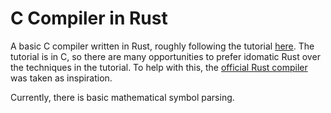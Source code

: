 # C Compiler in Rust
A basic C compiler written in Rust, roughly following the tutorial [here](https://github.com/DoctorWkt/acwj). The tutorial is in C, so there are many 
opportunities to prefer idomatic Rust over the techniques in the tutorial. To help with this, the [official Rust compiler](https://github.com/rust-lang/rust/tree/master/compiler) was taken as inspiration.

Currently, there is basic mathematical symbol parsing.
